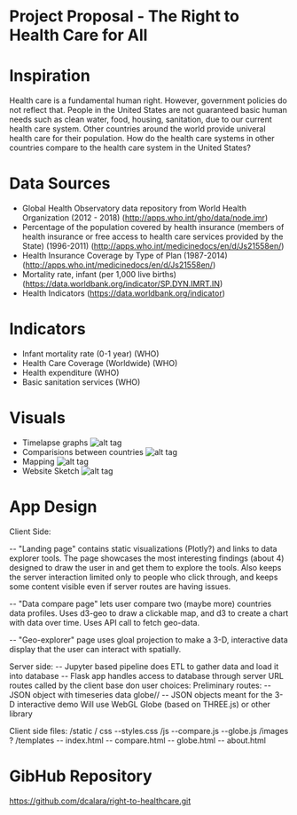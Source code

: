 # Project Proposal - The Right to Health Care for All

# Inspiration
  Health care is a fundamental human right. However, government policies do not reflect that. People in the United States are not guaranteed basic human needs such as clean water, food, housing, sanitation, due to our current health care system. Other countries around the world provide univeral health care for their population. How do the health care systems in other countries compare to the health care system in the United States? 

# Data Sources
- Global Health Observatory data repository from World Health Organization (2012 - 2018)
  (http://apps.who.int/gho/data/node.imr)
- Percentage of the population covered by health insurance (members of health insurance or free access to health care services provided by the State) (1996-2011)
  (http://apps.who.int/medicinedocs/en/d/Js21558en/)
- Health Insurance Coverage by Type of Plan (1987-2014)
  (http://apps.who.int/medicinedocs/en/d/Js21558en/)
- Mortality rate, infant (per 1,000 live births)
  (https://data.worldbank.org/indicator/SP.DYN.IMRT.IN)
- Health Indicators 
  (https://data.worldbank.org/indicator)

# Indicators
- Infant mortality rate (0-1 year) (WHO)
- Health Care Coverage (Worldwide) (WHO)
- Health expenditure (WHO)
- Basic sanitation services (WHO)

# Visuals
 - Timelapse graphs
 ![alt tag](https://github.com/dcalara/right-to-healthcare/blob/master/comparison_over_time.PNG?raw=true)
 - Comparisions between countries
![alt tag](https://github.com/dcalara/right-to-healthcare/blob/master/example-1.PNG?raw=true)
 - Mapping
 ![alt tag](https://github.com/dcalara/right-to-healthcare/blob/master/map_with_slider.PNG?raw=true)
 - Website Sketch
 ![alt tag](https://github.com/dcalara/right-to-healthcare/blob/master/basic_site_plan.jpg)
 
 # App Design

Client Side:

 -- "Landing page" contains static visualizations (Plotly?) and links to data
 explorer tools.  The page showcases the most interesting findings (about 4)
 designed to draw the user in and get them to explore the tools.  Also keeps
 the server interaction limited only to people who click through, and keeps
 some content visible even if server routes are having issues.

 -- "Data compare page" lets user compare two (maybe more) countries data 
 profiles.  Uses d3-geo to draw a clickable map, and d3 to create a 
 chart with data over time.  Uses API call to fetch geo-data.

 -- "Geo-explorer" page uses gloal projection to make a 3-D, interactive
 data display that the user can interact with spatially.  

 Server side:
 -- Jupyter based pipeline does ETL to gather data and load it into database
 -- Flask app handles access to database through server URL routes called 
 by the client base don user choices:
 Preliminary routes:  <country code> -- JSON object with timeseries data
   globe/<data>/<year> -- JSON objects meant for the 3-D interactive demo
   Will use WebGL Globe (based on THREE.js) or other library

Client side files:
/static
    / css
       --styles.css
    /js
        --compare.js
        --globe.js
    /images ? 
/templates
   -- index.html
   -- compare.html
   -- globe.html
   -- about.html

 
# GibHub Repository
https://github.com/dcalara/right-to-healthcare.git
